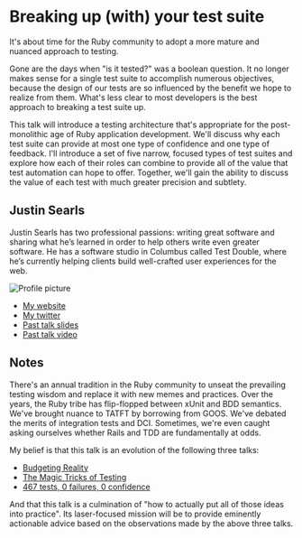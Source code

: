 # Breaking up (with) your test suite

It's about time for the Ruby community to adopt a more mature and nuanced approach to testing.

Gone are the days when "is it tested?" was a boolean question. It no longer makes sense for a single test suite to accomplish numerous objectives, because the design of our tests are so influenced by the benefit we hope to realize from them. What's less clear to most developers is the best approach to breaking a test suite up.

This talk will introduce a testing architecture that's appropriate for the post-monolithic age of Ruby application development. We'll discuss why each test suite can provide at most one type of confidence and one type of feedback. I'll introduce a set of five narrow, focused types of test suites and explore how each of their roles can combine to provide all of the value that test automation can hope to offer. Together, we'll gain the ability to discuss the value of each test with much greater precision and subtlety.

## Justin Searls

Justin Searls has two professional passions: writing great software and sharing what he’s learned in order to help others write even greater software. He has a software studio in Columbus called Test Double, where he’s currently helping clients build well-crafted user experiences for the web.

![Profile picture](http://f.cl.ly/items/3d1e232G35100H2j0n3W/20120630-face.jpg)

- [My website](http://testdouble.com)
- [My twitter](https://twitter.com/searls)
- [Past talk slides](https://speakerdeck.com/searls)
- [Past talk video](http://blog.testdouble.com/posts/2013-08-24-office-politics.html)

## Notes

There's an annual tradition in the Ruby community to unseat the prevailing testing wisdom and replace it with new memes and practices. Over the years, the Ruby tribe has flip-flopped between xUnit and BDD semantics. We've brought nuance to TATFT by borrowing from GOOS. We've debated the merits of integration tests and DCI. Sometimes, we're even caught asking ourselves whether Rails and TDD are fundamentally at odds.

My belief is that this talk is an evolution of the following three talks:

* [Budgeting Reality](https://speakerdeck.com/searls/reality-is-expensive-a-better-way-of-thinking-about-mock-objects)
* [The Magic Tricks of Testing](http://www.youtube.com/watch?v=URSWYvyc42M)
* [467 tests, 0 failures, 0 confidence](http://vimeo.com/68730418)

And that this talk is a culmination of "how to actually put all of those ideas into practice". Its laser-focused mission will be to provide eminently actionable advice based on the observations made by the above three talks.

